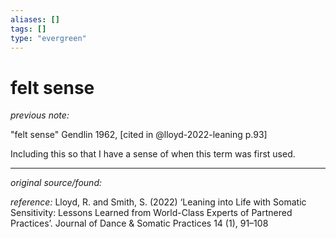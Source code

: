 ```yaml
---
aliases: []
tags: []
type: "evergreen"
---
```


# felt sense

_previous note:_ 

"felt sense" Gendlin 1962, [cited in @lloyd-2022-leaning p.93]

Including this so that I have a sense of when this term was first used.

---

_original source/found:_ 

_reference:_ Lloyd, R. and Smith, S. (2022) ‘Leaning into Life with Somatic Sensitivity: Lessons Learned from World-Class Experts of Partnered Practices’. Journal of Dance & Somatic Practices 14 (1), 91–108




